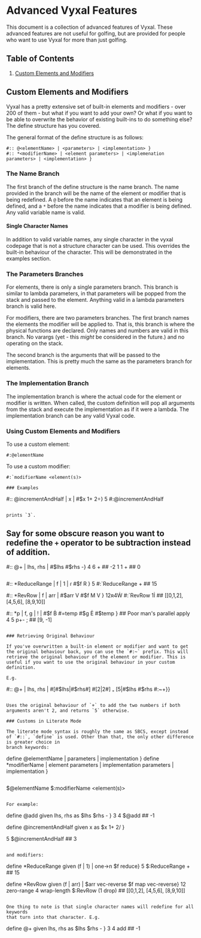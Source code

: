 # Advanced Vyxal Features

This document is a collection of advanced features of Vyxal. These advanced features are not useful for golfing, but are provided for people who want to use Vyxal for more than just golfing.

## Table of Contents

1. [Custom Elements and Modifiers](#custom-elements-and-modifiers)

## Custom Elements and Modifiers

Vyxal has a pretty extensive set of built-in elements and modifiers - over 200 of them - but what if you want to add your own? Or what if you want to be able to overwrite the behavior of existing built-ins to do something else? The define structure has you covered.

The general format of the define structure is as follows:

```
#:: @<elementName> | <parameters> | <implementation> }
#:: *<modifierName> | <element parameters> | <implemenation parameters> | <implementation> }
```

### The Name Branch

The first branch of the define structure is the name branch. The name provided in the branch will be the name of the element or modifier that is being redefined. A `@` before the name indicates that an element is being defined, and a `*` before the name indicates that a modifier is being defined. Any valid variable name is valid.

#### Single Character Names

In addition to valid variable names, any single character in the vyxal codepage that is not a structure character can be used. This overrides the built-in behaviour of the character. This will be demonstrated in the examples section.

### The Parameters Branches

For elements, there is only a single parameters branch. This branch is similar to
lambda parameters, in that parameters will be popped from the stack and passed to the element. Anything valid in a lambda parameters branch is valid here.

For modifiers, there are two parameters branches. The first branch names the
elements the modifier will be applied to. That is, this branch is where the physical functions are declared. Only names and numbers are valid in this branch. No varargs (yet - this _might_ be considered in the future.) and no operating on the stack.

The second branch is the arguments that will be
passed to the implementation. This is pretty much the same as the parameters branch for elements.

### The Implementation Branch

The implementation branch is where the actual code for the element or modifier is written. When called, the custom definition will pop all arguments from the stack
and execute the implementation as if it were a lambda. The implementation branch can be any valid Vyxal code.

### Using Custom Elements and Modifiers

To use a custom element:

```
#:@elementName
```

To use a custom modifier:

```
#:`modifierName <element(s)>

### Examples

```
#:: @incrementAndHalf | x | #$x 1+ 2÷}
5 #:@incrementAndHalf
```

prints `3`.

```
## Say for some obscure reason you want to redefine the `+` operator to be subtraction instead of addition.
#:: @+ | lhs, rhs | #$lhs #$rhs -}
4 6 + ## -2
1 1 + ## 0
```

```
#:: *ReduceRange | f | 1 | ɾ #$f R }
5 #:`ReduceRange + ## 15

#:: *RevRow | f | arr | #$arr V #$f M V } 
12ʀ4Ẇ #:`RevRow 1İ ## [[0,1,2], [4,5,6], [8,9,10]]

#:: *p | f, g | ! | #$f Ḃ #=temp #$g Ė #$temp } ## Poor man's parallel apply
4 5 p+- ; ## [9, -1]
```

### Retrieving Original Behaviour

If you've overwritten a built-in element or modifier and want to get the original behaviour back, you can use the `#:~` prefix. This will retrieve the original behaviour of the element or modifier. This is useful if you want to use the original behaviour in your custom definition.

E.g.

```
#:: @+ | lhs, rhs | #[#$lhs|#$rhs#] #[2|2#] ₌ [5|#$lhs #$rhs #:~+}}
```

Uses the original behaviour of `+` to add the two numbers if both arguments aren't 2, and returns `5` otherwise.

### Customs in Literate Mode

The literate mode syntax is roughly the same as SBCS, except instead of `#::`, `define` is used. Other than that, the only other difference is greater choice in
branch keywords:

```
define @elementName | parameters | implementation }
define *modifierName | element parameters | implementation parameters | implementation }
```

```
$@elementName
$:modifierName <element(s)>
```

For example:

```
define @add given lhs, rhs as
  $lhs $rhs - 
}
3 4 $@add ## -1


define @incrementAndHalf given x as
  $x 1+ 2/
}

5 $@incrementAndHalf ## 3
```

and modifiers:

```
define *ReduceRange given (f | 1) | one->n $f reduce}
5 $:ReduceRange + ## 15

define *RevRow given (f | arr) | $arr vec-reverse $f map vec-reverse}
12 zero-range 4 wrap-length $:RevRow (1 drop) ## [[0,1,2], [4,5,6], [8,9,10]]
```

One thing to note is that single character names will redefine for all keywords
that turn into that character. E.g.

```
define @+ given lhs, rhs as
  $lhs $rhs - 
}
3 4 add ## -1
```